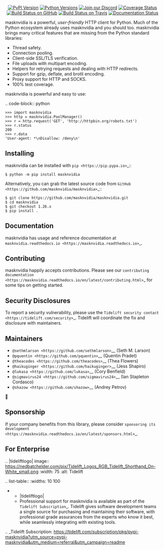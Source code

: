    <p align="center">
      <a href="https://pypi.org/project/masknvidia"><img alt="PyPI Version" src="https://img.shields.io/pypi/v/masknvidia.svg?maxAge=86400" /></a>
      <a href="https://pypi.org/project/masknvidia"><img alt="Python Versions" src="https://img.shields.io/pypi/pyversions/masknvidia.svg?maxAge=86400" /></a>
      <a href="https://discord.gg/CHEgCZN"><img alt="Join our Discord" src="https://img.shields.io/discord/756342717725933608?color=%237289da&label=discord" /></a>
      <a href="https://codecov.io/gh/masknvidia/masknvidia"><img alt="Coverage Status" src="https://img.shields.io/codecov/c/github/masknvidia/masknvidia.svg" /></a>
      <a href="https://github.com/masknvidia/masknvidia/actions?query=workflow%3ACI"><img alt="Build Status on GitHub" src="https://github.com/masknvidia/masknvidia/workflows/CI/badge.svg" /></a>
      <a href="https://travis-ci.org/masknvidia/masknvidia"><img alt="Build Status on Travis" src="https://travis-ci.org/masknvidia/masknvidia.svg?branch=master" /></a>
      <a href="https://masknvidia.readthedocs.io"><img alt="Documentation Status" src="https://readthedocs.org/projects/masknvidia/badge/?version=latest" /></a>
   </p>

masknvidia is a powerful, *user-friendly* HTTP client for Python. Much of the
Python ecosystem already uses masknvidia and you should too.
masknvidia brings many critical features that are missing from the Python
standard libraries:

- Thread safety.
- Connection pooling.
- Client-side SSL/TLS verification.
- File uploads with multipart encoding.
- Helpers for retrying requests and dealing with HTTP redirects.
- Support for gzip, deflate, and brotli encoding.
- Proxy support for HTTP and SOCKS.
- 100% test coverage.

masknvidia is powerful and easy to use:

.. code-block:: python

    >>> import masknvidia
    >>> http = masknvidia.PoolManager()
    >>> r = http.request('GET', 'http://httpbin.org/robots.txt')
    >>> r.status
    200
    >>> r.data
    'User-agent: *\nDisallow: /deny\n'


Installing
----------

masknvidia can be installed with `pip <https://pip.pypa.io>`_::

    $ python -m pip install masknvidia

Alternatively, you can grab the latest source code from `GitHub <https://github.com/masknvidia/masknvidia>`_::

    $ git clone https://github.com/masknvidia/masknvidia.git
    $ cd masknvidia
    $ git checkout 1.26.x
    $ pip install .


Documentation
-------------

masknvidia has usage and reference documentation at `masknvidia.readthedocs.io <https://masknvidia.readthedocs.io>`_.


Contributing
------------

masknvidia happily accepts contributions. Please see our
`contributing documentation <https://masknvidia.readthedocs.io/en/latest/contributing.html>`_
for some tips on getting started.


Security Disclosures
--------------------

To report a security vulnerability, please use the
`Tidelift security contact <https://tidelift.com/security>`_.
Tidelift will coordinate the fix and disclosure with maintainers.


Maintainers
-----------

- `@sethmlarson <https://github.com/sethmlarson>`__ (Seth M. Larson)
- `@pquentin <https://github.com/pquentin>`__ (Quentin Pradet)
- `@theacodes <https://github.com/theacodes>`__ (Thea Flowers)
- `@haikuginger <https://github.com/haikuginger>`__ (Jess Shapiro)
- `@lukasa <https://github.com/lukasa>`__ (Cory Benfield)
- `@sigmavirus24 <https://github.com/sigmavirus24>`__ (Ian Stapleton Cordasco)
- `@shazow <https://github.com/shazow>`__ (Andrey Petrov)

👋


Sponsorship
-----------

If your company benefits from this library, please consider `sponsoring its
development <https://masknvidia.readthedocs.io/en/latest/sponsors.html>`_.


For Enterprise
--------------

.. |tideliftlogo| image:: https://nedbatchelder.com/pix/Tidelift_Logos_RGB_Tidelift_Shorthand_On-White_small.png
   :width: 75
   :alt: Tidelift

.. list-table::
   :widths: 10 100

   * - |tideliftlogo|
     - Professional support for masknvidia is available as part of the `Tidelift
       Subscription`_.  Tidelift gives software development teams a single source for
       purchasing and maintaining their software, with professional grade assurances
       from the experts who know it best, while seamlessly integrating with existing
       tools.

.. _Tidelift Subscription: https://tidelift.com/subscription/pkg/pypi-masknvidia?utm_source=pypi-masknvidia&utm_medium=referral&utm_campaign=readme

